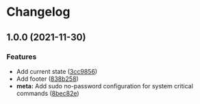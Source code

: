# Changelog

## 1.0.0 (2021-11-30)


### Features

* Add current state ([3cc9856](https://www.github.com/fussel178/raspberry-manager/commit/3cc985692611d91e4079685205ebe7a15ae3b6c6))
* Add footer ([838b258](https://www.github.com/fussel178/raspberry-manager/commit/838b258fb79b5c4c320237b362f0c13f6bfbedd7))
* **meta:** Add sudo no-password configuration for system critical commands ([8bec82e](https://www.github.com/fussel178/raspberry-manager/commit/8bec82e13bd639f1e981e8d442ad988dd814508d))
